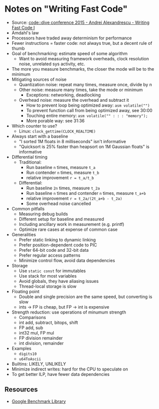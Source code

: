 # Notes on "Writing Fast Code"

- Source: [code::dive conference 2015 - Andrei Alexandrescu - Writing Fast Code I](https://www.youtube.com/watch?v=vrfYLlR8X8k)
- Amdahl's law
- Processors have traded away determinism for performance
- Fewer instructions = faster code: not always true, but a decent rule of thumb
- Goal of benchmarking: estimate speed of some algorithm
  - Want to avoid measuring framework overheads, clock resolution noise, unrelated sys activity, etc.
- The more you measure benchmarks, the closer the mode will be to the minimum
- Mitigating sources of noise
  - Quantization noise: repeat many times, measure once, divide by n
  - Other noise: measure many times, take the mode or minimum
    - Exceptions: networking, deadlocking
  - Overhead noise: measure the overhead and subtract it
    - How to prevent loop being optimized away: `asm volatile("")`
    - To prevent function call from being optimized away, see 30:00
    - Touching entire memory: `asm volatile("" : : : "memory");`
    - More porable way: see 31:36
- Which counter to use?
  - Linux: `clock_gettime(CLOCK_REALTIME)`
- Always start with a baseline
  - "I sorted 1M floats in 8 milliseconds" isn't informative
  - "Quicksort is 25% faster than heapsort on 1M Gaussian floats" is informative
- Differential timing
  - Traditional:
    - Run baseline `n` times, measure `t_a`
    - Run contender `n`  times, measure `t_b`
    - relative improvement `r = t_a/t_b`
  - Differential:
    - Run baseline `2n` times, measure `t_2a`
    - Run baseline `n` times and contender `n` times, measure `t_a+b`
    - relative improvement `r = t_2a/(2t_a+b - t_2a)`
    - Some overhead noise cancelled
- Common pitfalls
  - Measuring debug builds
  - Different setup for baseline and measured
  - Including ancillary work in measurement (e.g. printf)
  - Optimize rare cases at expense of common case
- Generalities
  - Prefer static linking to dynamic linking
  - Prefer position-dependent code to PIC
  - Prefer 64-bit code and 32-bit data
  - Prefer regular access patterns
  - Minimize control flow, avoid data dependencies
- Storage
  - Use `static const` for immutables
  - Use stack for most variables
  - Avoid globals, they have aliasing issues
  - Thread-local storage is slow
- Floating point
  - Double and single precision are the same speed, but converting is slow
  - ints -> FP is cheap, but FP -> int is expensive
- Strength reduction: use operations of minumum strength
  - Comparisons
  - int add, subtract, bitops, shift
  - FP add, sub
  - int32 mul, FP mul
  - FP division remainder
  - int division, remainder
- Examples
  - `digits10`
  - `u64ToAscii`
- Builtins: LIKELY, UNLIKELY
- Minimize indirect writes: hard for the CPU to speculate on
- To get better ILP, have fewer data dependencies

## Resources

- [Google Benchmark Library](https://github.com/google/benchmark)
